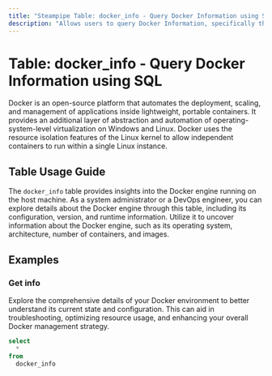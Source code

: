 ```yaml
---
title: "Steampipe Table: docker_info - Query Docker Information using SQL"
description: "Allows users to query Docker Information, specifically the configuration details of the Docker engine running on the host machine."
---
```


# Table: docker_info - Query Docker Information using SQL

Docker is an open-source platform that automates the deployment, scaling, and management of applications inside lightweight, portable containers. It provides an additional layer of abstraction and automation of operating-system-level virtualization on Windows and Linux. Docker uses the resource isolation features of the Linux kernel to allow independent containers to run within a single Linux instance.

## Table Usage Guide

The `docker_info` table provides insights into the Docker engine running on the host machine. As a system administrator or a DevOps engineer, you can explore details about the Docker engine through this table, including its configuration, version, and runtime information. Utilize it to uncover information about the Docker engine, such as its operating system, architecture, number of containers, and images.

## Examples

### Get info
Explore the comprehensive details of your Docker environment to better understand its current state and configuration. This can aid in troubleshooting, optimizing resource usage, and enhancing your overall Docker management strategy.

```sql
select
  *
from
  docker_info
```